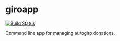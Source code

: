 # giroapp

[![Build Status](https://img.shields.io/travis/byrokrat/giroapp/master.svg?style=flat-square)](https://travis-ci.org/byrokrat/giroapp)

Command line app for managing autogiro donations.
